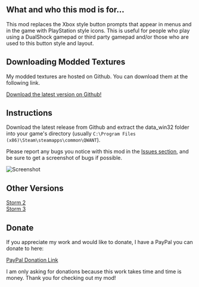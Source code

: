 ## What and who this mod is for...

This mod replaces the Xbox style button prompts that appear in menus and in the game with PlayStation style icons. This is useful for people who play using a DualShock gamepad or third party gamepad and/or those who are used to this button style and layout.

## Downloading Modded Textures

My modded textures are hosted on Github. You can download them at the following link.

[Download the latest version on Github!](https://github.com/AkikoKumagara/Naruto-STORM-1-PS-Icons/releases/latest)

## Instructions

Download the latest release from Github and extract the data_win32 folder into your game's directory (usually `C:\Program Files (x86)\Steam\steamapps\common\QWANT`).

Please report any bugs you notice with this mod in the [Issues section](https://github.com/AkikoKumagara/Naruto-STORM-1-PS-Icons/issues), and be sure to get a screenshot of bugs if possible.

![Screenshot](https://steamuserimages-a.akamaihd.net/ugc/1479946880513954880/2C537BEA90433E595E01DC369CF82B67DC8EF0A3/)

## Other Versions

[Storm 2](https://github.com/AkikoKumagara/Naruto-STORM-2-PS-Icons)<br>
[Storm 3](https://github.com/AkikoKumagara/Naruto-STORM-3-PS-Icons)

## Donate

If you appreciate my work and would like to donate, I have a PayPal you can donate to here:

[PayPal Donation Link](https://www.paypal.me/sophiebear)

I am only asking for donations because this work takes time and time is money. Thank you for checking out my mod!
